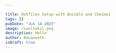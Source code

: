 ```yaml
---

title: Dotfiles Setup with Ansible and Chezmoi
tags: []
pubDate: "Jun 14 2025"
image: /sveltekit.png
description: Hello
author: Navaneeth
isDraft: true
---
```


##
